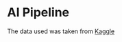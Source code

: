 # AI Pipeline

The data used was taken from [Kaggle](https://www.kaggle.com/datasets/colearninglounge/predicting-pulsar-starintermediate?select=pulsar_data_train.csv)
